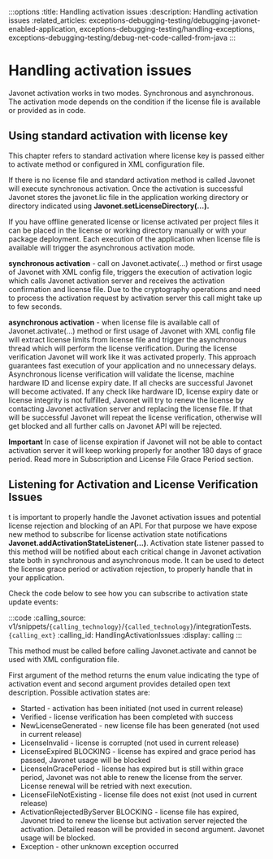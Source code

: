 :::options
:title: Handling activation issues
:description: Handling activation issues
:related_articles: exceptions-debugging-testing/debugging-javonet-enabled-application, exceptions-debugging-testing/handling-exceptions, exceptions-debugging-testing/debug-net-code-called-from-java
:::

# Handling activation issues  
  
Javonet activation works in two modes. Synchronous and asynchronous. The activation mode depends on the condition if the license file is available or provided as in code.  
  
## Using standard activation with license key  
  
This chapter refers to standard activation where license key is passed either to activate method or configured in XML configuration file.  
  
If there is no license file and standard activation method is called Javonet will execute synchronous activation. Once the activation is successful Javonet stores the javonet.lic file in the application working directory or directory indicated using **Javonet.setLicenseDirectory(…).**  
  
If you have offline generated license or license activated per project files it can be placed in the license or working directory manually or with your package deployment. Each execution of the application when license file is available will trigger the asynchronous activation mode.  
  
**synchronous activation** - call on Javonet.activate(...) method or first usage of Javonet with XML config file, triggers the execution of activation logic which calls Javonet activation server and receives the activation confirmation and license file. Due to the cryptography operations and need to process the activation request by activation server this call might take up to few seconds.  
  
**asynchronous activation** -  when license file is available call of Javonet.activate(...) method or first usage of Javonet with XML config file will extract license limits from license file and trigger the asynchronous thread which will perform the license verification. During the license verification Javonet will work like it was activated properly. This approach guarantees fast execution of your application and no unnecessary delays. Asynchronous license verification will validate the license, machine hardware ID and license expiry date. If all checks are successful Javonet will become activated. If any check like hardware ID, license expiry date or license integrity is not fulfilled, Javonet will try to renew the license by contacting Javonet activation server and replacing the license file. If that will be successful Javonet will repeat the license verification, otherwise will get blocked and all further calls on Javonet API will be rejected.  
  
**Important** In case of license expiration if Javonet will not be able to contact activation server it will keep working properly for another 180 days of grace period. Read more in Subscription and License File Grace Period section.

## Listening for Activation and License Verification Issues  
  
t is important to properly handle the Javonet activation issues and potential license rejection and blocking of an API. For that purpose we have expose new method to subscribe for license activation state notifications **Javonet.addActivationStateListener(…)**. Activation state listener passed to this method will be notified about each critical change in Javonet activation state both in synchronous and asynchronous mode. It can be used to detect the license grace period or activation rejection, to properly handle that in your application.  
  
Check the code below to see how you can subscribe to activation state update events:  
  
:::code 
:calling_source: v1/snippets/`{calling_technology}`/`{called_technology}`/integrationTests.`{calling_ext}`
:calling_id: HandlingActivationIssues
:display: calling
:::
  
This method must be called before calling Javonet.activate and cannot be used with XML configuration file.  
  
First argument of the method returns the enum value indicating the type of activation event and second argument provides detailed open text description. Possible activation states are:  
  
- Started - activation has been initiated (not used in current release)
- Verified - license verification has been completed with success
- NewLicenseGenerated - new license file has been generated (not used in current release)
- LicenseInvalid - license is corrupted (not used in current release)
- LicenseExpired BLOCKING - license has expired and grace period has passed, Javonet usage will be blocked
- LicenseInGracePeriod - license has expired but is still within grace period, Javonet was not able to renew the license from the server. License renewal will be retried with next execution.
- LicenseFileNotExisting - license file does not exist (not used in current release)
- ActivationRejectedByServer BLOCKING - license file has expired, Javonet tried to renew the license but activation server rejected the activation. Detailed reason will be provided in second argument. Javonet usage will be blocked.
- Exception - other unknown exception occurred  
  